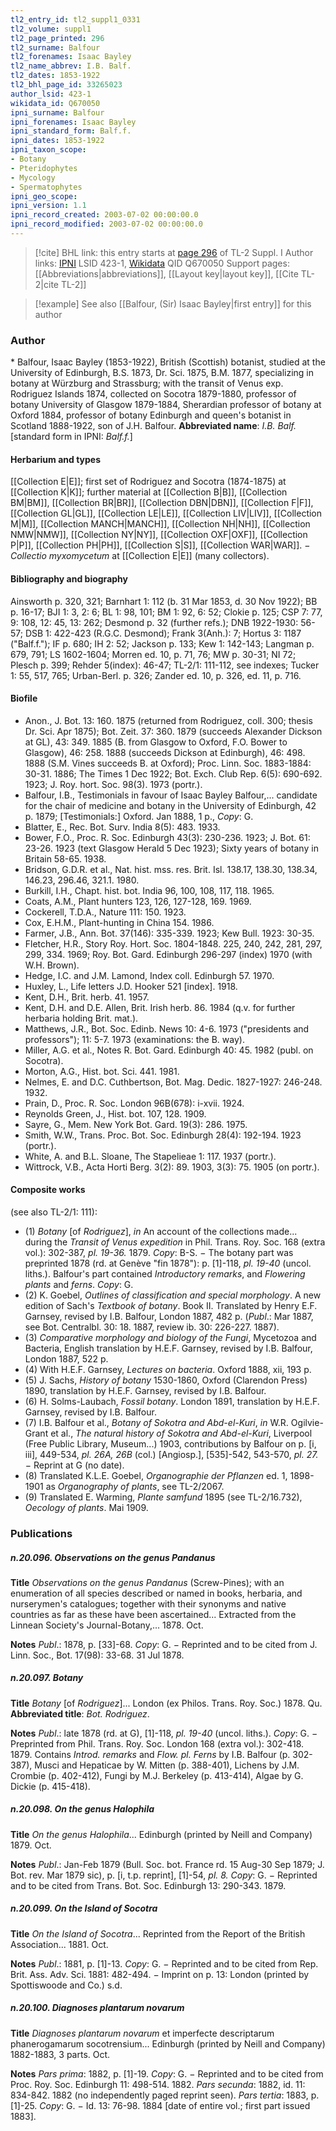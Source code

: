 ```yaml
---
tl2_entry_id: tl2_suppl1_0331
tl2_volume: suppl1
tl2_page_printed: 296
tl2_surname: Balfour
tl2_forenames: Isaac Bayley
tl2_name_abbrev: I.B. Balf.
tl2_dates: 1853-1922
tl2_bhl_page_id: 33265023
author_lsid: 423-1
wikidata_id: Q670050
ipni_surname: Balfour
ipni_forenames: Isaac Bayley
ipni_standard_form: Balf.f.
ipni_dates: 1853-1922
ipni_taxon_scope: 
- Botany
- Pteridophytes
- Mycology
- Spermatophytes
ipni_geo_scope: 
ipni_version: 1.1
ipni_record_created: 2003-07-02 00:00:00.0
ipni_record_modified: 2003-07-02 00:00:00.0
---
```


> [!cite] BHL link: this entry starts at [page 296](https://www.biodiversitylibrary.org/page/33265023) of TL-2 Suppl. I
> Author links: [IPNI](https://www.ipni.org/a/423-1) LSID 423-1, [Wikidata](https://www.wikidata.org/wiki/Q670050) QID Q670050
> Support pages: [[Abbreviations|abbreviations]], [[Layout key|layout key]], [[Cite TL-2|cite TL-2]]

> [!example] See also [[Balfour, (Sir) Isaac Bayley|first entry]] for this author

### Author

\* Balfour, Isaac Bayley (1853-1922), British (Scottish) botanist, studied at the University of Edinburgh, B.S. 1873, Dr. Sci. 1875, B.M. 1877, specializing in botany at Würzburg and Strassburg; with the transit of Venus exp. Rodriguez Islands 1874, collected on Socotra 1879-1880, professor of botany University of Glasgow 1879-1884, Sherardian professor of botany at Oxford 1884, professor of botany Edinburgh and queen's botanist in Scotland 1888-1922, son of J.H. Balfour. 
**Abbreviated name**: *I.B. Balf.* \[standard form in IPNI: *Balf.f.*\]

#### Herbarium and types

[[Collection E|E]]; first set of Rodriguez and Socotra (1874-1875) at [[Collection K|K]]; further material at [[Collection B|B]], [[Collection BM|BM]], [[Collection BR|BR]], [[Collection DBN|DBN]], [[Collection F|F]], [[Collection GL|GL]], [[Collection LE|LE]], [[Collection LIV|LIV]], [[Collection M|M]], [[Collection MANCH|MANCH]], [[Collection NH|NH]], [[Collection NMW|NMW]], [[Collection NY|NY]], [[Collection OXF|OXF]], [[Collection P|P]], [[Collection PH|PH]], [[Collection S|S]], [[Collection WAR|WAR]]. − *Collectio myxomycetum* at [[Collection E|E]] (many collectors).

#### Bibliography and biography

Ainsworth p. 320, 321; Barnhart 1: 112 (b. 31 Mar 1853, d. 30 Nov 1922); BB p. 16-17; BJI 1: 3, 2: 6; BL 1: 98, 101; BM 1: 92, 6: 52; Clokie p. 125; CSP 7: 77, 9: 108, 12: 45, 13: 262; Desmond p. 32 (further refs.); DNB 1922-1930: 56-57; DSB 1: 422-423 (R.G.C. Desmond); Frank 3(Anh.): 7; Hortus 3: 1187 ("Balf.f."); IF p. 680; IH 2: 52; Jackson p. 133; Kew 1: 142-143; Langman p. 679, 791; LS 1602-1604; Morren ed. 10, p. 71, 76; MW p. 30-31; NI 72; Plesch p. 399; Rehder 5(index): 46-47; TL-2/1: 111-112, see indexes; Tucker 1: 55, 517, 765; Urban-Berl. p. 326; Zander ed. 10, p. 326, ed. 11, p. 716.

#### Biofile

- Anon., J. Bot. 13: 160. 1875 (returned from Rodriguez, coll. 300; thesis Dr. Sci. Apr 1875); Bot. Zeit. 37: 360. 1879 (succeeds Alexander Dickson at GL), 43: 349. 1885 (B. from Glasgow to Oxford, F.O. Bower to Glasgow), 46: 258. 1888 (succeeds Dickson at Edinburgh), 46: 498. 1888 (S.M. Vines succeeds B. at Oxford); Proc. Linn. Soc. 1883-1884: 30-31. 1886; The Times 1 Dec 1922; Bot. Exch. Club Rep. 6(5): 690-692. 1923; J. Roy. hort. Soc. 98(3). 1973 (portr.).
- Balfour, I.B., Testimonials in favour of Isaac Bayley Balfour,... candidate for the chair of medicine and botany in the University of Edinburgh, 42 p. 1879; \[Testimonials:\] Oxford. Jan 1888, 1 p., *Copy*: G.
- Blatter, E., Rec. Bot. Surv. India 8(5): 483. 1933.
- Bower, F.O., Proc. R. Soc. Edinburgh 43(3): 230-236. 1923; J. Bot. 61: 23-26. 1923 (text Glasgow Herald 5 Dec 1923); Sixty years of botany in Britain 58-65. 1938.
- Bridson, G.D.R. et al., Nat. hist. mss. res. Brit. Isl. 138.17, 138.30, 138.34, 146.23, 296.46, 321.1. 1980.
- Burkill, I.H., Chapt. hist. bot. India 96, 100, 108, 117, 118. 1965.
- Coats, A.M., Plant hunters 123, 126, 127-128, 169. 1969.
- Cockerell, T.D.A., Nature 111: 150. 1923.
- Cox, E.H.M., Plant-hunting in China 154. 1986.
- Farmer, J.B., Ann. Bot. 37(146): 335-339. 1923; Kew Bull. 1923: 30-35.
- Fletcher, H.R., Story Roy. Hort. Soc. 1804-1848. 225, 240, 242, 281, 297, 299, 334. 1969; Roy. Bot. Gard. Edinburgh 296-297 (index) 1970 (with W.H. Brown).
- Hedge, I.C. and J.M. Lamond, Index coll. Edinburgh 57. 1970.
- Huxley, L., Life letters J.D. Hooker 521 \[index\]. 1918.
- Kent, D.H., Brit. herb. 41. 1957.
- Kent, D.H. and D.E. Allen, Brit. Irish herb. 86. 1984 (q.v. for further herbaria holding Brit. mat.).
- Matthews, J.R., Bot. Soc. Edinb. News 10: 4-6. 1973 ("presidents and professors"); 11: 5-7. 1973 (examinations: the B. way).
- Miller, A.G. et al., Notes R. Bot. Gard. Edinburgh 40: 45. 1982 (publ. on Socotra).
- Morton, A.G., Hist. bot. Sci. 441. 1981.
- Nelmes, E. and D.C. Cuthbertson, Bot. Mag. Dedic. 1827-1927: 246-248. 1932.
- Prain, D., Proc. R. Soc. London 96B(678): i-xvii. 1924.
- Reynolds Green, J., Hist. bot. 107, 128. 1909.
- Sayre, G., Mem. New York Bot. Gard. 19(3): 286. 1975.
- Smith, W.W., Trans. Proc. Bot. Soc. Edinburgh 28(4): 192-194. 1923 (portr.).
- White, A. and B.L. Sloane, The Stapelieae 1: 117. 1937 (portr.).
- Wittrock, V.B., Acta Horti Berg. 3(2): 89. 1903, 3(3): 75. 1905 (on portr.).

#### Composite works

(see also TL-2/1: 111): 
- (1) *Botany* \[of *Rodriguez*\], *in* An account of the collections made... during the *Transit of Venus expedition* in Phil. Trans. Roy. Soc. 168 (extra vol.): 302-387, *pl. 19-36.* 1879. *Copy*: B-S. − The botany part was preprinted 1878 (rd. at Genève "fin 1878"): p. \[1\]-118, *pl. 19-40* (uncol. liths.). Balfour's part contained *Introductory remarks*, and *Flowering plants* and *ferns*. *Copy*: G.
- (2) K. Goebel, *Outlines of classification and special morphology*. A new edition of Sach's *Textbook of botany*. Book II. Translated by Henry E.F. Garnsey, revised by I.B. Balfour, London 1887, 482 p. (*Publ*.: Mar 1887, see Bot. Centralbl. 30: 18. 1887, review ib. 30: 226-227. 1887).
- (3) *Comparative morphology and biology of the Fungi*, Mycetozoa and Bacteria, English translation by H.E.F. Garnsey, revised by I.B. Balfour, London 1887, 522 p.
- (4) With H.E.F. Garnsey, *Lectures on bacteria*. Oxford 1888, xii, 193 p.
- (5) J. Sachs, *History of botany* 1530-1860, Oxford (Clarendon Press) 1890, translation by H.E.F. Garnsey, revised by I.B. Balfour.
- (6) H. Solms-Laubach, *Fossil botany*. London 1891, translation by H.E.F. Garnsey, revised by I.B. Balfour.
- (7) I.B. Balfour et al., *Botany of Sokotra and Abd-el-Kuri*, *in* W.R. Ogilvie-Grant et al., *The natural history of Sokotra and Abd-el-Kuri*, Liverpool (Free Public Library, Museum...) 1903, contributions by Balfour on p. \[i, iii\], 449-534, *pl. 26A, 26B* (col.) \[Angiosp.\], \[535\]-542, 543-570, *pl. 27.* − Reprint at G (no date).
- (8) Translated K.L.E. Goebel, *Organographie der Pflanzen* ed. 1, 1898-1901 as *Organography of plants*, see TL-2/2067.
- (9) Translated E. Warming, *Plante samfund* 1895 (see TL-2/16.732), *Oecology of plants*. Mai 1909.

### Publications

##### n.20.096. Observations on the genus Pandanus

**Title**
*Observations on the genus Pandanus* (Screw-Pines); with an enumeration of all species described or named in books, herbaria, and nurserymen's catalogues; together with their synonyms and native countries as far as these have been ascertained... Extracted from the Linnean Society's Journal-Botany,... 1878. Oct.

**Notes**
*Publ*.: 1878, p. \[33\]-68. *Copy*: G. − Reprinted and to be cited from J. Linn. Soc., Bot. 17(98): 33-68. 31 Jul 1878.

##### n.20.097. Botany

**Title**
*Botany* \[of *Rodriguez*\]... London (ex Philos. Trans. Roy. Soc.) 1878. Qu.
**Abbreviated title**: *Bot. Rodriguez*.

**Notes**
*Publ*.: late 1878 (rd. at G), \[1\]-118, *pl. 19-40* (uncol. liths.). *Copy*: G. − Preprinted from Phil. Trans. Roy. Soc. London 168 (extra vol.): 302-418. 1879. Contains *Introd. remarks* and *Flow. pl. Ferns* by I.B. Balfour (p. 302-387), Musci and Hepaticae by W. Mitten (p. 388-401), Lichens by J.M. Crombie (p. 402-412), Fungi by M.J. Berkeley (p. 413-414), Algae by G. Dickie (p. 415-418).

##### n.20.098. On the genus Halophila

**Title**
*On the genus Halophila*... Edinburgh (printed by Neill and Company) 1879. Oct.

**Notes**
*Publ*.: Jan-Feb 1879 (Bull. Soc. bot. France rd. 15 Aug-30 Sep 1879; J. Bot. rev. Mar 1879 sic), p. \[i, t.p. reprint\], \[1\]-54, *pl. 8.* *Copy*: G. − Reprinted and to be cited from Trans. Bot. Soc. Edinburgh 13: 290-343. 1879.

##### n.20.099. On the Island of Socotra

**Title**
*On the Island of Socotra*... Reprinted from the Report of the British Association... 1881. Oct.

**Notes**
*Publ*.: 1881, p. \[1\]-13. *Copy*: G. − Reprinted and to be cited from Rep. Brit. Ass. Adv. Sci. 1881: 482-494. − Imprint on p. 13: London (printed by Spottiswoode and Co.) s.d.

##### n.20.100. Diagnoses plantarum novarum

**Title**
*Diagnoses plantarum novarum* et imperfecte descriptarum phanerogamarum socotrensium... Edinburgh (printed by Neill and Company) 1882-1883, 3 parts. Oct.

**Notes**
*Pars prima*: 1882, p. \[1\]-19. *Copy*: G. − Reprinted and to be cited from Proc. Roy. Soc. Edinburgh 11: 498-514. 1882.
*Pars secunda*: 1882, id. 11: 834-842. 1882 (no independently paged reprint seen).
*Pars tertia*: 1883, p. \[1\]-25. *Copy*: G. − Id. 13: 76-98. 1884 \[date of entire vol.; first part issued 1883\].

